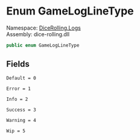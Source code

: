 # <a id="DiceRolling_Logs_GameLogLineType"></a> Enum GameLogLineType

Namespace: [DiceRolling.Logs](DiceRolling.Logs.md)  
Assembly: dice\-rolling.dll  

```csharp
public enum GameLogLineType
```

## Fields

`Default = 0` 

`Error = 1` 

`Info = 2` 

`Success = 3` 

`Warning = 4` 

`Wip = 5` 

